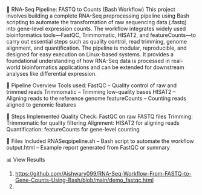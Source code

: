 🧬 RNA-Seq Pipeline: FASTQ to Counts (Bash Workflow) 
This project involves building a complete RNA-Seq preprocessing pipeline using Bash scripting to automate the transformation of raw sequencing data (.fastq) into gene-level expression counts. The workflow integrates widely used bioinformatics tools—FastQC, Trimmomatic, HISAT2, and featureCounts—to carry out essential steps such as quality control, read trimming, genome alignment, and quantification.
The pipeline is modular, reproducible, and designed for easy execution on Linux-based systems. It provides a foundational understanding of how RNA-Seq data is processed in real-world bioinformatics applications and can be extended for downstream analyses like differential expression.

📂 Pipeline Overview
Tools used:
FastQC – Quality control of raw and trimmed reads
Trimmomatic – Trimming low-quality bases
HISAT2 – Aligning reads to the reference genome
featureCounts – Counting reads aligned to genomic features

🧪 Steps Implemented
Quality Check: FastQC on raw FASTQ files
Trimming: Trimmomatic for quality filtering
Alignment: HISAT2 for aligning reads
Quantification: featureCounts for gene-level counting

📁 Files Included
RNASeqpipeline.sh – Bash script to automate the workflow
output.html – Example report generated from FastQC or summary

📊 View Results 
1. https://github.com/Aishwary099/RNA-Seq-Workflow-From-FASTQ-to-Gene-Counts-Using-Bash/blob/main/demo_fastqc.html
2. 


